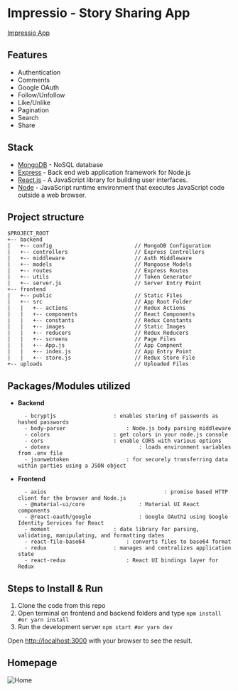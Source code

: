 # Impressio - Story Sharing App

[Impressio App](https://impressioapp.herokuapp.com)

## Features

- Authentication
- Comments
- Google OAuth
- Follow/Unfollow
- Like/Unlike
- Pagination
- Search
- Share

## Stack

- [MongoDB](https://www.mongodb.com) - NoSQL database
- [Express](https://expressjs.com) - Back end web application framework for Node.js
- [React.js](https://reactjs.org) - A JavaScript library for building user interfaces.
- [Node](https://nodejs.org/en/) - JavaScript runtime environment that executes JavaScript code outside a web browser.

## Project structure

```
$PROJECT_ROOT
+-- backend
|   +-- config                          // MongoDB Configuration
|   +-- controllers                     // Express Controllers
|   +-- middleware                      // Auth Middleware
|   +-- models                          // Mongoose Models
|   +-- routes                          // Express Routes
|   +-- utils                           // Token Generator
|   +-- server.js                   	// Server Entry Point
+-- frontend
|   +-- public                          // Static Files
|   +-- src                             // App Root Folder
|   |   +-- actions                     // Redux Actions
|   |   +-- components                  // React Components
|   |   +-- constants                   // Redux Constants
|   |   +-- images                    	// Static Images
|   |   +-- reducers                    // Redux Reducers
|   |   +-- screens                     // Page Files
|   |   +-- App.js                      // App Compnent
|   |   +-- index.js                    // App Entry Point
|   |   +-- store.js                    // Redux Store File
+-- uploads                             // Uploaded Files
```

## Packages/Modules utilized

- **Backend**

		- bcryptjs					: enables storing of passwords as hashed passwords
		- body-parser					: Node.js body parsing middleware
		- colors       				: get colors in your node.js console
		- cors						: enable CORS with various options
		- dotenv                			: loads environment variables from .env file
		- jsonwebtoken					: for securely transferring data within parties using a JSON object

- **Frontend**
    
		- axios                                    	: promise based HTTP client for the browser and Node.js
		- @material-ui/core 				: Material UI React components 
		- @react-oauth/google				: Google OAuth2 using Google Identity Services for React
		- moment 					: date library for parsing, validating, manipulating, and formatting dates
		- react-file-base64				: converts files to base64 format
		- redux 					: manages and centralizes application state
		- react-redux 					: React UI bindings layer for Redux 


## Steps to Install & Run

1.  Clone the code from this repo
2.  Open terminal on frontend and backend folders and type `npm install #or yarn install`
3.  Run the development server `npm start #or yarn dev`

Open [http://localhost:3000](http://localhost:3000) with your browser to see the result.

## Homepage

![Home](https://i.ibb.co/587b1fR/App-Homepage.png)
